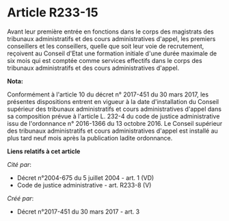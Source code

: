 # Article R233-15

Avant leur première entrée en fonctions dans le corps des magistrats des tribunaux administratifs et des cours
administratives d'appel, les premiers conseillers et les conseillers, quelle que soit leur voie de recrutement, reçoivent au
Conseil d'Etat une formation initiale d'une durée maximale de six mois qui est comptée comme services effectifs dans le corps
des tribunaux administratifs et des cours administratives d'appel.

**Nota:**

Conformément à l'article 10 du décret n° 2017-451 du 30 mars 2017, les présentes dispositions entrent en vigueur à la date
d'installation du Conseil supérieur des tribunaux administratifs et cours administratives d'appel dans sa composition prévue
à l'article L. 232-4 du code de justice administrative issu de l'ordonnance n° 2016-1366 du 13 octobre 2016. Le Conseil
supérieur des tribunaux administratifs et cours administratives d'appel est installé au plus tard neuf mois après la
publication ladite ordonnance.

**Liens relatifs à cet article**

_Cité par_:

  - Décret n°2004-675 du 5 juillet 2004 - art. 1 (VD)
  - Code de justice administrative - art. R233-8 (V)

_Créé par_:

  - Décret n°2017-451 du 30 mars 2017 - art. 3
